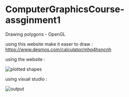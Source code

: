 # ComputerGraphicsCourse-assginment1

Drawing polygons - OpenGL

using  this website make it easer to draw : https://www.desmos.com/calculator/mhq4hsncnh 

using the website : 


![plotted shapes](https://image.ibb.co/nqVkeU/polting.png)

using visual studio :

![output](https://preview.ibb.co/dDkwm9/output.png)
